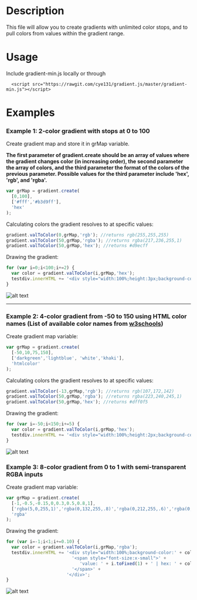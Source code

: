 # Description
This file will allow you to create gradients with unlimited color stops, and to pull colors from values within the gradient range.

# Usage
Include gradient-min.js locally or through
```
  <script src="https://rawgit.com/cye131/gradient.js/master/gradient-min.js"></script>
```


# Examples

### Example 1: 2-color gradient with stops at 0 to 100
Create gradient map and store it in grMap variable.

**The first parameter of gradient.create should be an array of values where the gradient changes color (in increasing order), the second parameter the array of colors, and the third parameter the format of the colors of the previous parameter. Possible values for the third parameter include 'hex', 'rgb', and 'rgba'.**
```javascript
var grMap = gradient.create(
  [0,100],
  ['#fff','#b3d9ff'],
  'hex'
);
```
Calculating colors the gradient resolves to at specific values:
```javascript
gradient.valToColor(0,grMap,'rgb'); //returns rgb(255,255,255)
gradient.valToColor(50,grMap,'rgba'); //returns rgba(217,236,255,1)
gradient.valToColor(50,grMap,'hex'); //returns #d9ecff
```
Drawing the gradient:
```javascript
for (var i=0;i<100;i+=2) {
  var color = gradient.valToColor(i,grMap,'hex');
  testdiv.innerHTML += '<div style="width:100%;height:3px;background-color:' + color + '"></div>';
}
```
![alt text](https://raw.githubusercontent.com/cye131/gradient.js/master/example-images/ex1.png)

---

### Example 2: 4-color gradient from -50 to 150 using HTML color names (List of available color names from [w3schools](https://www.w3schools.com/cssref/css_colors.asp))

Create gradient map variable:
```javascript
var grMap = gradient.create(
  [-50,10,75,150],
  ['darkgreen','lightblue', 'white','khaki'],
  'htmlcolor'
);
```
Calculating colors the gradient resolves to at specific values:
```javascript
gradient.valToColor(-13,grMap,'rgb'); //returns rgb(107,172,142)
gradient.valToColor(50,grMap,'rgba'); //returns rgba(223,240,245,1)
gradient.valToColor(50,grMap,'hex'); //returns #dff0f5
```
Drawing the gradient:
```javascript
for (var i=-50;i<150;i+=5) {
  var color = gradient.valToColor(i,grMap,'hex');
  testdiv.innerHTML += '<div style="width:100%;height:2px;background-color:' + color + '"></div>';
}
```
![alt text](https://raw.githubusercontent.com/cye131/gradient.js/master/example-images/ex2.png)

### Example 3: 8-color gradient from 0 to 1 with semi-transparent RGBA inputs

Create gradient map variable:
```javascript
var grMap = gradient.create(
  [-1,-0.5,-0.15,0,0.3,0.5,0.8,1],
  ['rgba(5,0,255,1)','rgba(0,132,255,.8)','rgba(0,212,255,.6)','rgba(0,255,204,.5)','rgba(253,255,53,.4)','rgba(255,160,0,.5)','rgba(255,50,0,.8)','rgba(255,0,122,1)'],
  'rgba'
);
```
Drawing the gradient:
```javascript
for (var i=-1;i<1;i+=0.10) {
  var color = gradient.valToColor(i,grMap,'rgba');
  testdiv.innerHTML += '<div style="width:100%;background-color:' + color + '">'+
                         '<span style="font-size:x-small">' + 
                            'value: ' + i.toFixed(1) + ' | hex: ' + color +
                         '</span>' + 
                       '</div>';
}
```
![alt text](https://raw.githubusercontent.com/cye131/gradient.js/master/example-images/ex3.png)

